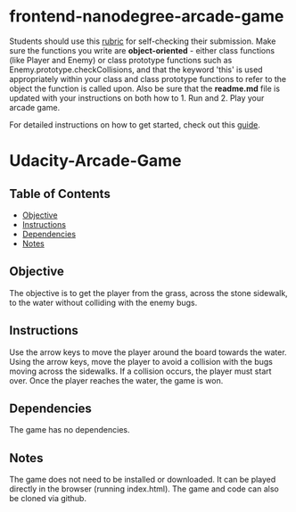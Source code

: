 frontend-nanodegree-arcade-game
===============================

Students should use this [rubric](https://review.udacity.com/#!/projects/2696458597/rubric) for self-checking their submission. Make sure the functions you write are **object-oriented** - either class functions (like Player and Enemy) or class prototype functions such as Enemy.prototype.checkCollisions, and that the keyword 'this' is used appropriately within your class and class prototype functions to refer to the object the function is called upon. Also be sure that the **readme.md** file is updated with your instructions on both how to 1. Run and 2. Play your arcade game.

For detailed instructions on how to get started, check out this [guide](https://docs.google.com/document/d/1v01aScPjSWCCWQLIpFqvg3-vXLH2e8_SZQKC8jNO0Dc/pub?embedded=true).

# Udacity-Arcade-Game

## Table of Contents

* [Objective](#objective)
* [Instructions](#instructions)
* [Dependencies](#dependencies)
* [Notes](#notes)

## Objective

The objective is to get the player from the grass, across the stone sidewalk, to the water without colliding with the enemy bugs.

## Instructions

Use the arrow keys to move the player around the board towards the water. Using the arrow keys, move the player to avoid a collision with the bugs moving across the sidewalks. If a collision occurs, the player must start over. Once the player reaches the water, the game is won. 

## Dependencies

The game has no dependencies.

## Notes

The game does not need to be installed or downloaded. It can be played directly in the browser (running index.html). The game and code can also be cloned via github.
